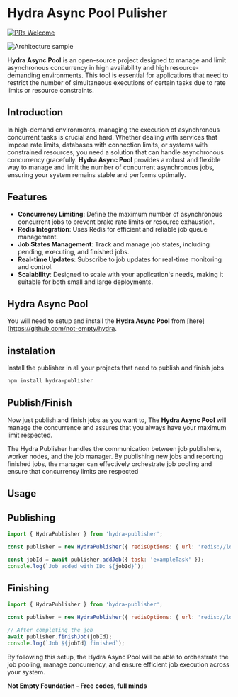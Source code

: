# Hydra Async Pool Pulisher
[![PRs Welcome](https://img.shields.io/badge/PRs-welcome-brightgreen.svg?style=flat-square)](http://makeapullrequest.com)

![Architecture sample](https://github.com/not-empty/hydra-publisher/blob/main/hydra.jpg?raw=true)

**Hydra Async Pool** is an open-source project designed to manage and limit asynchronous concurrency in high availability and high resource-demanding environments. This tool is essential for applications that need to restrict the number of simultaneous executions of certain tasks due to rate limits or resource constraints.

## Introduction

In high-demand environments, managing the execution of asynchronous concurrent tasks is crucial and hard. Whether dealing with services that impose rate limits, databases with connection limits, or systems with constrained resources, you need a solution that can handle asynchronous concurrency gracefully. **Hydra Async Pool** provides a robust and flexible way to manage and limit the number of concurrent asynchronous jobs, ensuring your system remains stable and performs optimally.

## Features

- **Concurrency Limiting**: Define the maximum number of asynchronous concurrent jobs to prevent brake rate limits or resource exhaustion.
- **Redis Integration**: Uses Redis for efficient and reliable job queue management.
- **Job States Management**: Track and manage job states, including pending, executing, and finished jobs.
- **Real-time Updates**: Subscribe to job updates for real-time monitoring and control.
- **Scalability**: Designed to scale with your application's needs, making it suitable for both small and large deployments.

## Hydra Async Pool

You will need to setup and install the **Hydra Async Pool** from [here](https://github.com/not-empty/hydra. 

## instalation

Install the publisher in all your projects that need to publish and finish jobs

```sh
npm install hydra-publisher
```

## Publish/Finish

Now just publish and finish jobs as you want to, The **Hydra Async Pool** will manage the concurrence and assures that you always have your maximum limit respected.

The Hydra Publisher handles the communication between job publishers, worker nodes, and the job manager. By publishing new jobs and reporting finished jobs, the manager can effectively orchestrate job pooling and ensure that concurrency limits are respected

## Usage

## Publishing
```javascript
import { HydraPublisher } from 'hydra-publisher';

const publisher = new HydraPublisher({ redisOptions: { url: 'redis://localhost:6379' } });

const jobId = await publisher.addJob({ task: 'exampleTask' });
console.log(`Job added with ID: ${jobId}`);
```

## Finishing
```javascript
import { HydraPublisher } from 'hydra-publisher';

const publisher = new HydraPublisher({ redisOptions: { url: 'redis://localhost:6379' } });

// After completing the job
await publisher.finishJob(jobId);
console.log(`Job ${jobId} finished`);
```
By following this setup, the Hydra Async Pool will be able to orchestrate the job pooling, manage concurrency, and ensure efficient job execution across your system.

**Not Empty Foundation - Free codes, full minds**